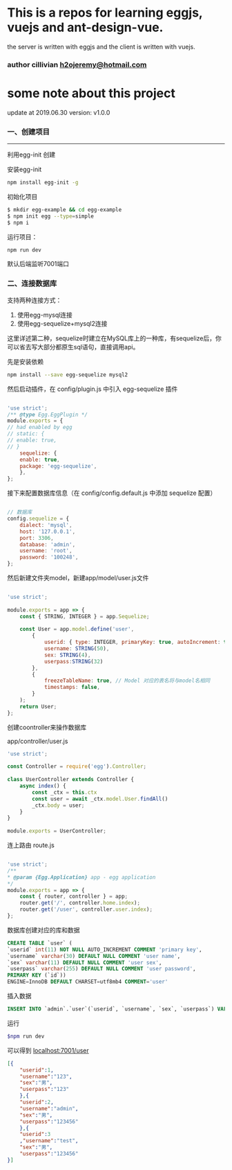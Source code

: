 # This is a repos for learning eggjs, vuejs and ant-design-vue.

the server is written with eggjs and the client is written with vuejs.
### author cillivian <h2ojeremy@hotmail.com>
# some note about this project

update at 2019.06.30 
version: v1.0.0
### 一、创建项目
---
利用egg-init 创建

安装egg-init
```bash
npm install egg-init -g
```
初始化项目

```bash
$ mkdir egg-example && cd egg-example
$ npm init egg --type=simple
$ npm i
```
运行项目：
```bash
npm run dev
```
默认后端监听7001端口
### 二、连接数据库
支持两种连接方式：

1. 使用egg-mysql连接
2. 使用egg-sequelize+mysql2连接

这里详述第二种，sequelize时建立在MySQL库上的一种库，有sequelize后，你可以省去写大部分都原生sql语句，直接调用api。

先是安装依赖

```bash
npm install --save egg-sequelize mysql2
```
然后启动插件，在 config/plugin.js 中引入 egg-sequelize 插件

```js

'use strict';
/** @type Egg.EggPlugin */
module.exports = {
// had enabled by egg
// static: {
// enable: true,
// }
    sequelize: {
    enable: true,
    package: 'egg-sequelize',
    },
};
```
接下来配置数据库信息（在 config/config.default.js 中添加 sequelize 配置）
```js

// 数据库
config.sequelize = {
    dialect: 'mysql',
    host: '127.0.0.1',
    port: 3306,
    database: 'admin',
    username: 'root',
    password: '100248',
};
```
然后新建文件夹model，新建app/model/user.js文件

```js

'use strict';
 
module.exports = app => {
    const { STRING, INTEGER } = app.Sequelize;
 
    const User = app.model.define('user',
        {
            userid: { type: INTEGER, primaryKey: true, autoIncrement: true },
            username: STRING(50),
            sex: STRING(4),
            userpass:STRING(32)
        },
        {
            freezeTableName: true, // Model 对应的表名将与model名相同
            timestamps: false,
        }
    );
    return User;
};
```

创建coontroller来操作数据库

app/controller/user.js

```js
'use strict';
 
const Controller = require('egg').Controller;
 
class UserController extends Controller {
    async index() {
        const _ctx = this.ctx
        const user = await _ctx.model.User.findAll()
        _ctx.body = user;
    }
}
 
module.exports = UserController;
```
连上路由
route.js
```js

'use strict';
/**
* @param {Egg.Application} app - egg application
*/
module.exports = app => {
    const { router, controller } = app;
    router.get('/', controller.home.index);
    router.get('/user', controller.user.index);
};
```
数据库创建对应的库和数据

```sql
CREATE TABLE `user` ( 
`userid` int(11) NOT NULL AUTO_INCREMENT COMMENT 'primary key',
`username` varchar(30) DEFAULT NULL COMMENT 'user name', 
`sex` varchar(11) DEFAULT NULL COMMENT 'user sex', 
`userpass` varchar(255) DEFAULT NULL COMMENT 'user password', 
PRIMARY KEY (`id`)) 
ENGINE=InnoDB DEFAULT CHARSET=utf8mb4 COMMENT='user'
```
插入数据
```sql
INSERT INTO `admin`.`user`(`userid`, `username`, `sex`, `userpass`) VALUES (3, 'test', '男', '123456');
```
运行
```bash
$npm run dev
```
可以得到 [localhost:7001/user](localhost:7001/user)
```json
[{
    "userid":1,
    "username":"123",
    "sex":"男",
    "userpass":"123"
    },{
    "userid":2,
    "username":"admin",
    "sex":"男",
    "userpass":"123456"
    },{
    "userid":3
    ,"username":"test",
    "sex":"男",
    "userpass":"123456"
}]
```
